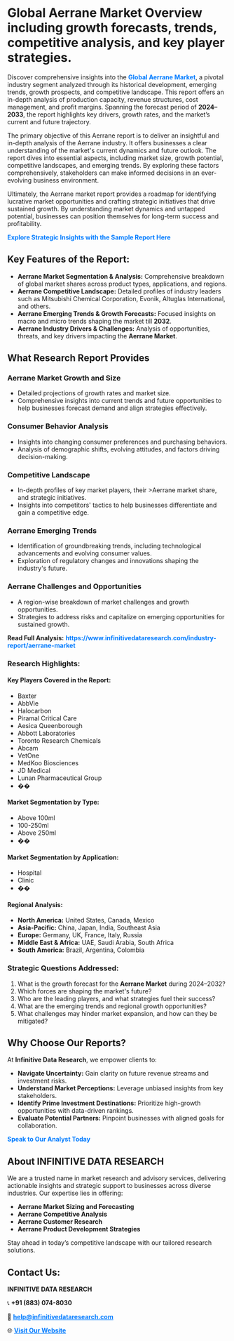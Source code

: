 <h1>Global Aerrane Market Overview including growth forecasts, trends, competitive analysis, and key player strategies.</h1>
<p>
Discover comprehensive insights into the 
<a href="https://www.infinitivedataresearch.com/industry-report/aerrane-market" rel="dofollow" style="color: #007BFF; text-decoration: none;"><strong>Global Aerrane Market</strong></a>, a pivotal industry segment analyzed through its historical development, emerging trends, growth prospects, and competitive landscape. This report offers an in-depth analysis of production capacity, revenue structures, cost management, and profit margins. Spanning the forecast period of <strong>2024–2033</strong>, the report highlights key drivers, growth rates, and the market’s current and future trajectory.
</p>
<p>
The primary objective of this Aerrane report is to deliver an insightful and in-depth analysis of the Aerrane industry. It offers businesses a clear understanding of the market's current dynamics and future outlook. The report dives into essential aspects, including market size, growth potential, competitive landscapes, and emerging trends. By exploring these factors comprehensively, stakeholders can make informed decisions in an ever-evolving business environment.
</p>
<p>
Ultimately, the Aerrane market report provides a roadmap for identifying lucrative market opportunities and crafting strategic initiatives that drive sustained growth. By understanding market dynamics and untapped potential, businesses can position themselves for long-term success and profitability.
</p>
<p>
<a href="https://www.infinitivedataresearch.com/request-sample/reportId=108681" style="color: #007BFF; text-decoration: none;"><strong>Explore Strategic Insights with the Sample Report Here</strong></a>
</p>

<h2>Key Features of the Report:</h2>
<ul>
<li><strong>Aerrane Market Segmentation & Analysis:</strong> Comprehensive breakdown of global market shares across product types, applications, and regions.</li>
<li><strong>Aerrane Competitive Landscape:</strong> Detailed profiles of industry leaders such as Mitsubishi Chemical Corporation, Evonik, Altuglas International, and others.</li>
<li><strong>Aerrane Emerging Trends & Growth Forecasts:</strong> Focused insights on macro and micro trends shaping the market till <strong>2032</strong>.</li>
<li><strong>Aerrane Industry Drivers & Challenges:</strong> Analysis of opportunities, threats, and key drivers impacting the <strong>Aerrane Market</strong>.</li>
</ul>

<h2>What Research Report Provides</h2>
<h3>Aerrane Market Growth and Size</h3>
<ul>
<li>Detailed projections of growth rates and market size.</li>
<li>Comprehensive insights into current trends and future opportunities to help businesses forecast demand and align strategies effectively.</li>
</ul>

<h3>Consumer Behavior Analysis</h3>
<ul>
<li>Insights into changing consumer preferences and purchasing behaviors.</li>
<li>Analysis of demographic shifts, evolving attitudes, and factors driving decision-making.</li>
</ul>

<h3>Competitive Landscape</h3>
<ul>
<li>In-depth profiles of key market players, their >Aerrane market share, and strategic initiatives.</li>
<li>Insights into competitors' tactics to help businesses differentiate and gain a competitive edge.</li>
</ul>

<h3>Aerrane Emerging Trends</h3>
<ul>
<li>Identification of groundbreaking trends, including technological advancements and evolving consumer values.</li>
<li>Exploration of regulatory changes and innovations shaping the industry's future.</li>
</ul>

<h3>Aerrane Challenges and Opportunities</h3>
<ul>
<li>A region-wise breakdown of market challenges and growth opportunities.</li>
<li>Strategies to address risks and capitalize on emerging opportunities for sustained growth.</li>
</ul>
<p><strong>Read Full Analysis:</strong> <a href="https://www.infinitivedataresearch.com/industry-report/aerrane-market" rel="dofollow" style="color: #007BFF; text-decoration: none;"><strong>https://www.infinitivedataresearch.com/industry-report/aerrane-market</strong></a></p>
<h3>Research Highlights:</h3>
<h4>Key Players Covered in the Report:</h4>
<ul><li>Baxter</li><li>AbbVie</li><li>Halocarbon</li><li>Piramal Critical Care</li><li>Aesica Queenborough</li><li>Abbott Laboratories</li><li>Toronto Research Chemicals</li><li>Abcam</li><li>VetOne</li><li>MedKoo Biosciences</li><li>JD Medical</li><li>Lunan Pharmaceutical Group</li><li>��</li></ul>
<h4>Market Segmentation by Type:</h4>
<ul><li>Above 100ml</li><li>100-250ml</li><li>Above 250ml</li><li>��</li></ul>
<h4>Market Segmentation by Application:</h4>
<ul><li>Hospital</li><li>Clinic</li><li>��</li></ul>

<h4>Regional Analysis:</h4>
<ul>
<li><strong>North America:</strong> United States, Canada, Mexico</li>
<li><strong>Asia-Pacific:</strong> China, Japan, India, Southeast Asia</li>
<li><strong>Europe:</strong> Germany, UK, France, Italy, Russia</li>
<li><strong>Middle East & Africa:</strong> UAE, Saudi Arabia, South Africa</li>
<li><strong>South America:</strong> Brazil, Argentina, Colombia</li>
</ul>

<h3>Strategic Questions Addressed:</h3>
<ol>
<li>What is the growth forecast for the <strong>Aerrane Market</strong> during 2024–2032?</li>
<li>Which forces are shaping the market's future?</li>
<li>Who are the leading players, and what strategies fuel their success?</li>
<li>What are the emerging trends and regional growth opportunities?</li>
<li>What challenges may hinder market expansion, and how can they be mitigated?</li>
</ol>

<h2>Why Choose Our Reports?</h2>
<p>At <strong>Infinitive Data Research</strong>, we empower clients to:</p>
<ul>
<li><strong>Navigate Uncertainty:</strong> Gain clarity on future revenue streams and investment risks.</li>
<li><strong>Understand Market Perceptions:</strong> Leverage unbiased insights from key stakeholders.</li>
<li><strong>Identify Prime Investment Destinations:</strong> Prioritize high-growth opportunities with data-driven rankings.</li>
<li><strong>Evaluate Potential Partners:</strong> Pinpoint businesses with aligned goals for collaboration.</li>
</ul>
<p><a href="https://www.infinitivedataresearch.com/industry-report/aerrane-market" rel="dofollow" style="color: #007BFF; text-decoration: none;"><strong>Speak to Our Analyst Today</strong></a></p>

<h2>About INFINITIVE DATA RESEARCH</h2>
<p>We are a trusted name in market research and advisory services, delivering actionable insights and strategic support to businesses across diverse industries. Our expertise lies in offering:</p>
<ul>
<li><strong>Aerrane Market Sizing and Forecasting</strong></li>
<li><strong>Aerrane Competitive Analysis</strong></li>
<li><strong>Aerrane Customer Research</strong></li>
<li><strong>Aerrane Product Development Strategies</strong></li>
</ul>
<p>Stay ahead in today’s competitive landscape with our tailored research solutions.</p>

<h2>Contact Us:</h2>
<p><strong>INFINITIVE DATA RESEARCH</strong></p>
<p>📞 <strong>+91 (883) 074-8030</strong></p>
<p>📧 <strong><a href="mailto:help@infinitivedataresearch.com" style="color: #007BFF;">help@infinitivedataresearch.com</a></strong></p>
<p>🌐 <strong><a href="https://www.infinitivedataresearch.com" rel="dofollow" style="color: #007BFF;">Visit Our Website</a></strong></p>